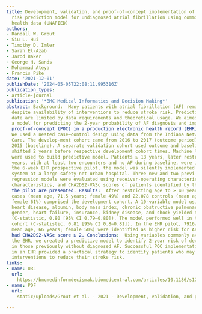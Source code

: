 ```yaml
---
title: Development, validation, and proof-of-concept implementation of a two-year
  risk prediction model for undiagnosed atrial fibrillation using common electronic
  health data (UNAFIED)
authors:
- Randall W. Grout
- Siu L. Hui
- Timothy D. Imler
- Sarah El-Azab
- Jarod Baker
- George H. Sands
- Mohammad Ateya
- Francis Pike
date: '2021-12-01'
publishDate: '2024-05-05T22:08:11.995316Z'
publication_types:
- article-journal
publication: '*BMC Medical Informatics and Decision Making*'
abstract: Background:  Many patients with atrial fibrillation (AF) remain undiagnosed
  despite availability of interventions to reduce stroke risk. Predictive models to
  date are limited by data requirements and theoretical usage. We aimed to develop
  a model for predicting the 2-year probability of AF diagnosis and implement it as
  proof-of-concept (POC) in a production electronic health record (EHR). Methods: 
  We used a nested case–control design using data from the Indiana Network for Patient
  Care. The develop‑ment cohort came from 2016 to 2017 (outcome period) and 2014 to
  2015 (baseline). A separate validation cohort used outcome and baseline periods
  shifted 2 years before respective development cohort times. Machine learn‑ing approaches
  were used to build predictive model. Patients ≥ 18 years, later restricted to age ≥ 40
  years, with at least two encounters and no AF during baseline, were included. In
  the 6-week EHR prospective pilot, the model was silently implemented in the production
  system at a large safety-net urban hospital. Three new and two previ‑ous logistic
  regression models were evaluated using receiver-operating characteristics. Number,
  characteristics, and ­CHA2DS2-VASc scores of patients identified by the model in
  the pilot are presented. Results:  After restricting age to ≥ 40 years, 31,474 AF
  cases (mean age, 71.5 years; female 49%) and 22,078 controls (mean age, 59.5 years;
  female 61%) comprised the development cohort. A 10-variable model using age, acute
  heart disease, albumin, body mass index, chronic obstructive pulmonary disease,
  gender, heart failure, insurance, kidney disease, and shock yielded the best performance
  (C-statistic, 0.80 [95% CI 0.79–0.80]). The model performed well in the validation
  cohort (C-statistic, 0.81 [95% CI 0.8–0.81]). In the EHR pilot, 7916/22,272 (35.5%;
  mean age, 66 years; female 50%) were identified as higher risk for AF; 5582 (70%)
  had ­CHA2DS2-VASc score ≥ 2. Conclusions:  Using variables commonly available in
  the EHR, we created a predictive model to identify 2-year risk of developing AF
  in those previously without diagnosed AF. Successful POC implementation of the model
  in an EHR provided a practical strategy to identify patients who may benefit from
  interventions to reduce their stroke risk.
links:
- name: URL
  url: 
    https://bmcmedinformdecismak.biomedcentral.com/articles/10.1186/s12911-021-01482-1
- name: PDF
  url: 
    static/uploads/Grout et al. - 2021 - Development, validation, and proof-of-concept impl.pdf
    
---
```

